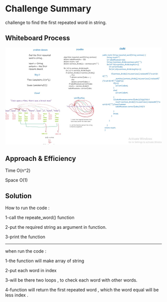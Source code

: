 # Challenge Summary
challenge to find the first repeated word in string. 
## Whiteboard Process
<img src="./Whiteboard.jpg">

## Approach & Efficiency
Time O(n^2)

Space O(1)
## Solution
How to run the code :

1-call the repeate_word() function 

2-put the required string as argument in function.

3-print the function 

_______________
when run the code :

1-the function will make array of string 

2-put each word in index 

3-will be there two loops , to check each word with other words. 

4-function will return the first repeated word , which the word equal will be less index .
